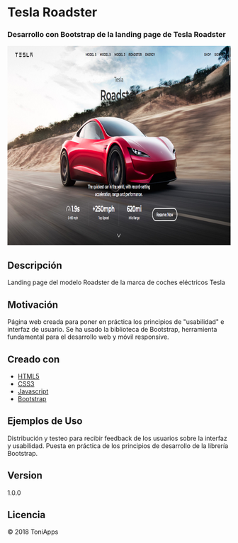 # Tesla Roadster
### Desarrollo con Bootstrap de la landing page de Tesla Roadster

<img src="https://github.com/Antonio1138/teslaroadster/blob/master/tesla.png" alt="notes"
  width="900" height="450"/>

## Descripción
Landing page del modelo Roadster de la marca de coches eléctricos Tesla

## Motivación
Página web creada para poner en práctica los principios de "usabilidad" e interfaz de usuario. Se ha usado la biblioteca de Bootstrap, herramienta fundamental para el desarrollo web y móvil responsive.

## Creado con
- [HTML5](https://www.w3schools.com/html/)
- [CSS3](https://www.w3schools.com/css/default.asp)
- [Javascript](https://www.javascript.com/)
- [Bootstrap](https://getbootstrap.com/)


## Ejemplos de Uso
Distribución y testeo para recibir feedback de los usuarios sobre la interfaz y usabilidad. Puesta en práctica de los principios de desarrollo de la librería Bootstrap.

## Version

1.0.0

## Licencia
:copyright: 2018 ToniApps
